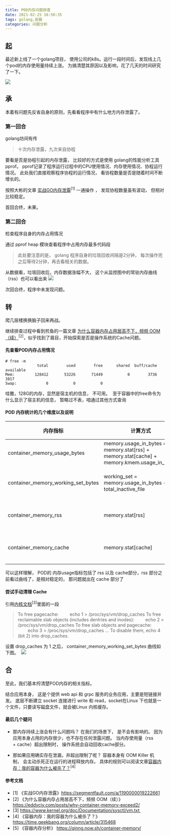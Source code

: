 ```yaml
---
title: POD内存问题排查
date: 2021-02-25 16:50:35
tags: golang,容器
categories: 问题分析
---
```


## 起
最近新上线了一个golang项目， 使用公司的k8s。运行一段时间后，发现线上几个pod的内存使用量持续上涨。 为搞清楚其原因以及影响，花了几天的时间研究了一下。

![](https://user-images.githubusercontent.com/2173159/109094313-b30f1380-7754-11eb-8894-0a8f4251d7dc.png)

## 承
本着有问题先反省自身的原则，先看看程序中有什么地方内存泄露了。

### 第一回合
golang坊间有传
> 十次内存泄露，九次来自协程

要看是否是协程引起的内存泄露， 比较好的方式是使用 golang的性能分析工具pprof。 pprof记录了程序运行过程中的CPU使用情况、内存使用情况、协程运行情况。 此处我们直接观察程序协程的运行情况， 看协程数量是否是随着时间不断增长的。

按照大彬的文章 [实战GO内存泄露](https://segmentfault.com/a/1190000019222661)<sup>[1]</sup> 一通操作 ， 发现协程数量虽有波动， 但相对比较稳定。

首回合终，未果。

### 第二回合
检查程序自身的内存占用情况

通过 pprof heap 模块查看程序中占用内存最多代码段
> 此处要注意的是， golang 程序自身的垃圾回收间隔是2分钟， 每次操作完之后等待2分钟，再去看相关的数据。

从数据看，垃圾回收后，内存数据涨幅不大， 这个从监控图中的常驻内存曲线（rss）也可以看出来
![](https://user-images.githubusercontent.com/2173159/109095129-1c435680-7756-11eb-85ea-5805634bd9af.png)

次回合终，程序中未发现问题。

## 转
爬几层楼换换脑子回来再战。

继续排查过程中看到煎鱼的一篇文章 [为什么容器内存占用居高不下，频频 OOM（续）](https://eddycjy.com/posts/why-container-memory-exceed2/)<sup>[2]</sup>，似乎找到了眉目，开始探索是否是操作系统的Cache问题。

#### 先查看POD内存占用情况
```
# free -m
              total        used        free      shared  buff/cache   available
Mem:         128412       53226       71449           0        3736        3817
Swap:             0           0           0
```
哇撒，128G的内存，显然是宿主机的信息， 不可用。 
至于容器中的free命令为什么显示了宿主机的信息， 暂略过不表，咱通过其他方式查询

#### POD 内存统计的几个维度以及说明

| 内存指标 | 计算方式 | 备注 |
| --- | --- | --- |
| container_memory_usage_bytes  | memory.usage_in_bytes = memory.stat[rss] + memory.stat[cache] + memory.kmem.usage_in_bytes |  |
| container_memory_working_set_bytes | working_set = memory.usage_in_bytes - total_inactive_file | [源码参考](https://github.com/google/cadvisor/blob/master/container/libcontainer/handler.go#L821) |
| container_memory_rss | memory.stat[rss]  |  [源码参考](https://github.com/google/cadvisor/blob/master/container/libcontainer/handler.go#L798) |
| container_memory_cache | memory.stat[cache] | [源码参考](https://github.com/google/cadvisor/blob/master/container/libcontainer/handler.go#L797) |

可以这样理解， POD的 内存usage指标包括了 rss 以及 cache部分，rss 部分之前看过曲线了，是相对稳定的， 那问题就出在 cache 部分了

#### 尝试手动清理 Cache
引用[内核文档](https://www.kernel.org/doc/Documentation/sysctl/vm.txt)<sup>[3]</sup>里面的一段
> To free pagecache:
>        echo 1 > /proc/sys/vm/drop_caches
> To free reclaimable slab objects (includes dentries and inodes):
>        echo 2 > /proc/sys/vm/drop_caches
> To free slab objects and pagecache:
>        echo 3 > /proc/sys/vm/drop_caches
> ...
> To disable them, echo 4 (bit 2) into drop_caches.

设置 drop_caches 为 1 之后， container_memory_working_set_bytes 曲线如下图。 
![](https://user-images.githubusercontent.com/2173159/109097897-37fd2b80-775b-11eb-980d-8bb7b3722804.png)

## 合
至此，我们基本捋清楚POD内存的相关指标。

结合应用本身， 这是个提供 web api 和 grpc 服务的业务应用，主要是短链接并发。 底层不断建立 socket 连接进行 write 和 read，socket在Linux 下也就是一个文件，只要读写磁盘文件，就会被Linux 内核缓存。  

#### 最后几个疑问
* 那内存持续上涨会有什么问题吗？
    在我们的场景下， 是不会有影响的。 因为应用本身占用的内存很少，也不存在任何泄露问题。 当内存使用量（rss + cache）超出限制时， 操作系统会自动回收cache部分。

* 那如果应用确实存在泄漏，并超出限制了呢？
    容器本身有 OOM Killer 机制， 会主动杀死正在运行的进程释放内存。 具体的规则可以阅读文章[容器内存：我的容器为什么被杀了？](https://time.geekbang.org/column/article/315468)<sup>[4]</sup>
    
#### 参考文档
* [1] 《实战GO内存泄露》https://segmentfault.com/a/1190000019222661
* [2] 《为什么容器内存占用居高不下，频频 OOM（续）》https://eddycjy.com/posts/why-container-memory-exceed2/
* [3]  https://www.kernel.org/doc/Documentation/sysctl/vm.txt 
* [4] 《容器内存：我的容器为什么被杀了？》https://time.geekbang.org/column/article/315468
* [5] 《容器内存分析》 https://qinng.now.sh/container-memory/